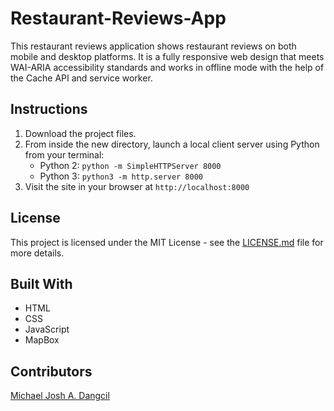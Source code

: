 # Restaurant-Reviews-App
This restaurant reviews application shows restaurant reviews on both mobile and desktop platforms. It is a fully responsive web design that meets WAI-ARIA accessibility standards and works in offline mode with the help of the Cache API and service worker.

## Instructions
1. Download the project files.
2. From inside the new directory, launch a local client server using Python from your terminal: 
    + Python 2: `python -m SimpleHTTPServer 8000`
    + Python 3: `python3 -m http.server 8000`
3. Visit the site in your browser at `http://localhost:8000`

## License
This project is licensed under the MIT License - see the [LICENSE.md](https://github.com/MichaelJoshDangcil/Restaurant-Reviews-App/blob/master/LICENSE) file for more details.

## Built With
+ HTML
+ CSS
+ JavaScript
+ MapBox

## Contributors
[Michael Josh A. Dangcil](https://github.com/MichaelJoshDangcil)
